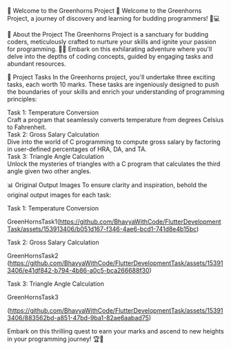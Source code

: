 
🌟 Welcome to the Greenhorns Project 🌟
Welcome to the Greenhorns Project, a journey of discovery and learning for budding programmers! 🚀💻

🌱 About the Project
The Greenhorns Project is a sanctuary for budding coders, meticulously crafted to nurture your skills and ignite your passion for programming. 🌿✨ Embark on this exhilarating adventure where you'll delve into the depths of coding concepts, guided by engaging tasks and abundant resources.

🎯 Project Tasks
In the Greenhorns project, you'll undertake three exciting tasks, each worth 10 marks. These tasks are ingeniously designed to push the boundaries of your skills and enrich your understanding of programming principles:

Task 1: Temperature Conversion<br/>
Craft a program that seamlessly converts temperature from degrees Celsius to Fahrenheit.<br/>
Task 2: Gross Salary Calculation<br/>
Dive into the world of C programming to compute gross salary by factoring in user-defined percentages of HRA, DA, and TA.<br/>
Task 3: Triangle Angle Calculation<br/>
Unlock the mysteries of triangles with a C program that calculates the third angle given two other angles.<br/>

📊 Original Output Images
To ensure clarity and inspiration, behold the original output images for each task:

Task 1: Temperature Conversion<br/>

GreenHornsTask1(https://github.com/BhavyaWithCode/FlutterDevelopmentTask/assets/153913406/b051d167-f346-4ae6-bcd1-741d8e4b15bc)    

Task 2: Gross Salary Calculation<br/>

GreenHornsTask2<br/>(https://github.com/BhavyaWithCode/FlutterDevelopmentTask/assets/153913406/e41df842-b794-4b86-a0c5-bca266688f30)           

Task 3: Triangle Angle Calculation<br/>

GreenHornsTask3<br/>

(https://github.com/BhavyaWithCode/FlutterDevelopmentTask/assets/153913406/883562bd-a851-47bd-9ba1-82ae6aabad75)

Embark on this thrilling quest to earn your marks and ascend to new heights in your programming journey! 🏆🚀




